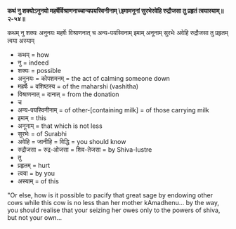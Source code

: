 **कथं नु शक्योऽनुनयो महर्षेर्विश्राणनाच्चान्यपयस्विनीनाम्
\इमामनूनां सुरभेरवेहि रुद्रौजसा तु प्रहृतं त्वयास्याम्॥२-५४॥**

कथम् नु शक्यः अनुनयः महर्षेः विश्राणनात् च अन्य-पयस्विनाम् इमाम् अनूनाम् सुरभेः अवेहि रुद्रौजसा तु प्रहृतम् त्वया अस्याम्

- कथम् = how
- नु = indeed
- शक्यः = possible
- अनुनयः = कोपशमनम् = the act of calming someone down
- महर्षेः = वशिष्ठस्य = of the maharshi (vashitha)
- विश्राणनात् = दानात् = from the donation
- च
- अन्य-पयस्विनीनाम् = of other-[containing milk] = of those carrying milk
- इमाम् = this
- अनूनाम् = that which is not less
- सुरभेः = of Surabhi
- अवेहि = जानीहि = विद्धि = you should know
- रुद्रौजसा = रुद्र-ओजसा = शिव-तेजसा = by Shiva-lustre
- तु
- प्रहृतम् = hurt
- त्वया = by you
- अस्याम् = of this

"Or else, how is it possible to pacify that great sage by endowing other cows while this cow is no less than her mother kAmadhenu... by the way, you should realise that your seizing her owes only to the powers of shiva, but not your own...
